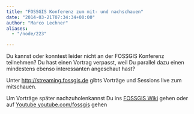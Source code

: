 ```yaml
---
title: "FOSSGIS Konferenz zum mit- und nachschauen"
date: "2014-03-21T07:34:34+00:00"
author: "Marco Lechner"
aliases:
  - "/node/223"

---
```


<p>Du kannst oder konntest leider nicht an der FOSSGIS Konferenz teilnehmen? Du hast einen Vortrag verpasst, weil Du parallel dazu einen mindestens ebenso interessanten angeschaut hast?</p>
<p>Unter <a href="http://streaming.fossgis.de/">http://streaming.fossgis.de</a> gibts Vorträge und Sessions live zum mitschauen.</p>
<p>Um Vorträge später nachzuholenkannst Du ins <a href="https://www.fossgis.de/wiki/Konferenz_2014/Videoaufzeichnung">FOSSGIS Wiki</a> gehen oder auf <a href="http://youtube.com/fossgis ">Youtube youtube.com/fossgis</a> gehen</p>
